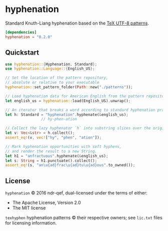 # hyphenation
Standard Knuth-Liang hyphenation based on the [TeX UTF-8 patterns](http://www.ctan.org/tex-archive/language/hyph-utf8).

```toml
[dependencies]
hyphenation = "0.2.0"
```


## Quickstart

```rust
use hyphenation::{Hyphenation, Standard};
use hyphenation::Language::{English_US};

// Set the location of the pattern repository,
// absolute or relative to your executable
hyphenation::set_pattern_folder(Path::new("./patterns"));

// Load hyphenation data for American English from the pattern repository.
let english_us = hyphenation::load(English_US).unwrap();

// An iterator that breaks a word according to standard hyphenation practices.
let h: Standard = "hyphenation".hyphenate(&english_us);
                // hy-phen-ation

// Collect the lazy hyphenator `h` into substring slices over the original string.
let v: Vec<&str> = h.collect();
assert_eq!(v, vec!["hy", "phen", "ation"]);

// Mark hyphenation opportunities with soft hyphens,
// and render the result to a new String.
let h1 = "anfractuous".hyphenate(&english_us);
let s: String = h1.punctuate().collect();
assert_eq!(s, "an\u{ad}frac\u{ad}tu\u{ad}ous".to_owned());
```


## License
`hyphenation` © 2016 ndr-qef, dual-licensed under the terms of either:
  - The Apache License, Version 2.0
  - The MIT license

`texhyphen` hyphenation patterns © their respective owners; see `lic.txt` files for licensing information.
